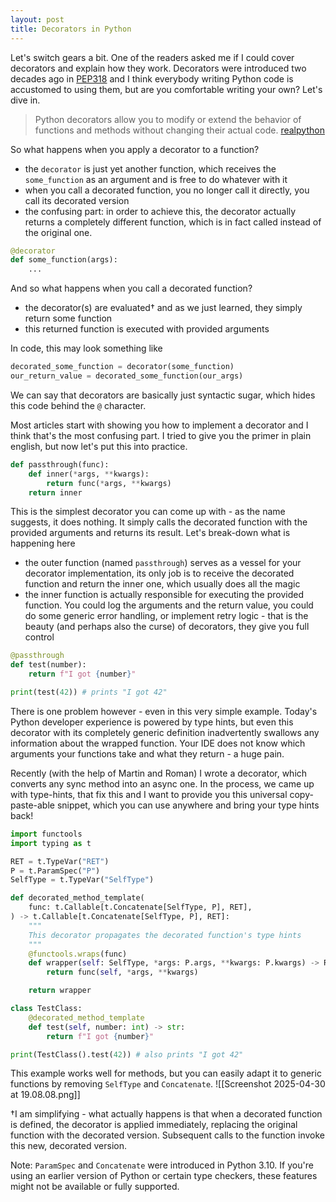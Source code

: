 ```yaml
---
layout: post
title: Decorators in Python
---
```


Let's switch gears a bit. One of the readers asked me if I could cover decorators and explain how they work. Decorators were introduced two decades ago in [PEP318](https://peps.python.org/pep-0318) and I think everybody writing Python code is accustomed to using them, but are you comfortable writing your own? Let's dive in.
 
> Python decorators allow you to modify or extend the behavior of functions and methods without changing their actual code.
[realpython](https://realpython.com/primer-on-python-decorators/)

So what happens when you apply a decorator to a function?
- the `decorator` is just yet another function, which receives the `some_function` as an argument and is free to do whatever with it
- when you call a decorated function, you no longer call it directly, you call its decorated version
- the confusing part: in order to achieve this, the decorator actually returns a completely different function, which is in fact called instead of the original one.

```python
@decorator
def some_function(args):
    ...
```

And so what happens when you call a decorated function?
- the decorator(s) are evaluated† and as we just learned, they simply return some function
- this returned function is executed with provided arguments

In code, this may look something like
```python
decorated_some_function = decorator(some_function)
our_return_value = decorated_some_function(our_args)
```
We can say that decorators are basically just syntactic sugar, which hides this code behind the `@` character.

Most articles start with showing you how to implement a decorator and I think that's the most confusing part. I tried to give you the primer in plain english, but now let's put this into practice.

```python
def passthrough(func):
    def inner(*args, **kwargs):
        return func(*args, **kwargs)
    return inner
```
This is the simplest decorator you can come up with - as the name suggests, it does nothing. It simply calls the decorated function with the provided arguments and returns its result. Let's break-down what is happening here
- the outer function (named `passthrough`) serves as a vessel for your decorator implementation, its only job is to receive the decorated function and return the inner one, which usually does all the magic
- the inner function is actually responsible for executing the provided function. You could log the arguments and the return value, you could do some generic error handling, or implement retry logic - that is the beauty (and perhaps also the curse) of decorators, they give you full control

```python
@passthrough
def test(number):
    return f"I got {number}"

print(test(42)) # prints "I got 42"
```

There is one problem however - even in this very simple example. Today's Python developer experience is powered by type hints, but even this decorator with its completely generic definition inadvertently swallows any information about the wrapped function. Your IDE does not know which arguments your functions take and what they return - a huge pain.

Recently (with the help of Martin and Roman) I wrote a decorator, which converts any sync method into an async one. In the process, we came up with type-hints, that fix this and I want to provide you this universal copy-paste-able snippet, which you can use anywhere and bring your type hints back!
```python
import functools
import typing as t

RET = t.TypeVar("RET")
P = t.ParamSpec("P")
SelfType = t.TypeVar("SelfType")

def decorated_method_template(
    func: t.Callable[t.Concatenate[SelfType, P], RET],
) -> t.Callable[t.Concatenate[SelfType, P], RET]:
    """
    This decorator propagates the decorated function's type hints
    """
    @functools.wraps(func)
    def wrapper(self: SelfType, *args: P.args, **kwargs: P.kwargs) -> RET:
        return func(self, *args, **kwargs)

    return wrapper

class TestClass:
    @decorated_method_template
    def test(self, number: int) -> str:
        return f"I got {number}"

print(TestClass().test(42)) # also prints "I got 42"
```
This example works well for methods, but you can easily adapt it to generic functions by removing `SelfType` and `Concatenate`. ![[Screenshot 2025-04-30 at 19.08.08.png]]

†I am simplifying - what actually happens is that when a decorated function is defined, the decorator is applied immediately, replacing the original function with the decorated version. Subsequent calls to the function invoke this new, decorated version.

Note: `ParamSpec` and `Concatenate` were introduced in Python 3.10. If you're using an earlier version of Python or certain type checkers, these features might not be available or fully supported.